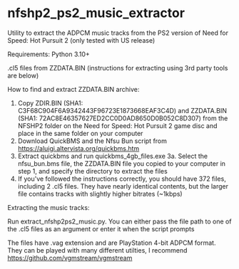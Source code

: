 # nfshp2_ps2_music_extractor
Utility to extract the ADPCM music tracks from the PS2 version of Need for Speed: Hot Pursuit 2 (only tested with US release)

Requirements:
Python 3.10+

.cl5 files from ZZDATA.BIN (instructions for extracting using 3rd party tools are below)


How to find and extract ZZDATA.BIN archive:

1. Copy ZDIR.BIN (SHA1: C3F68C904F6A9342443F96723E1873668EAF3C4D) and ZZDATA.BIN (SHA1: 72AC8E46357627ED2CC0D0AD8650D0B052C8D307) from the NFSHP2 folder on the Need for Speed: Hot Pursuit 2 game disc and place in the same folder on your computer
2. Download QuickBMS and the Nfsu Bun script from https://aluigi.altervista.org/quickbms.htm
3. Extract quickbms and run quickbms_4gb_files.exe
  3a. Select the nfsu_bun.bms file, the ZZDATA.BIN file you copied to your computer in step 1, and specify the directory to extract the files
4. If you've followed the instructions correctly, you should have 372 files, including 2 .cl5 files. They have nearly identical contents, but the larger file contains tracks with slightly higher bitrates (~1kbps)


Extracting the music tracks:

Run extract_nfshp2ps2_music.py. You can either pass the file path to one of the .cl5 files as an argument or enter it when the script prompts

The files have .vag extension and are PlayStation 4-bit ADPCM format. They can be played with many different utilties, I recommend https://github.com/vgmstream/vgmstream
